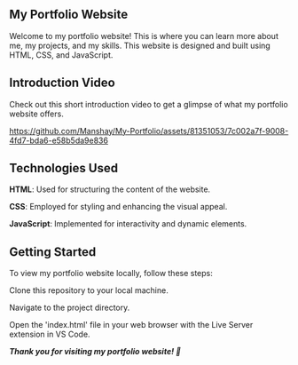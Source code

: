 ## My Portfolio Website

Welcome to my portfolio website! This is where you can learn more about me, my projects, and my skills. This website is designed and built using HTML, CSS, and JavaScript.

## Introduction Video

Check out this short introduction video to get a glimpse of what my portfolio website offers. 

https://github.com/Manshay/My-Portfolio/assets/81351053/7c002a7f-9008-4fd7-bda6-e58b5da9e836

## Technologies Used
**HTML**: Used for structuring the content of the website.

**CSS**: Employed for styling and enhancing the visual appeal.

**JavaScript**: Implemented for interactivity and dynamic elements.

## Getting Started
To view my portfolio website locally, follow these steps:

Clone this repository to your local machine.

Navigate to the project directory.

Open the 'index.html' file in your web browser with the Live Server extension in VS Code.


***Thank you for visiting my portfolio website! 🚀***


